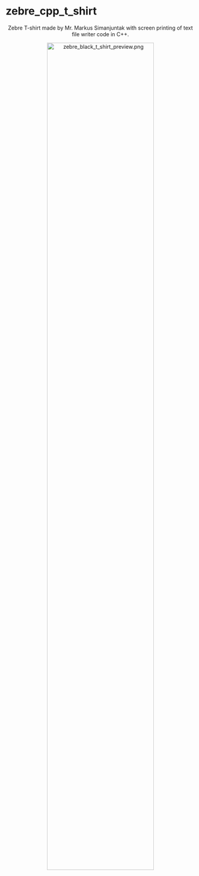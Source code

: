 # zebre_cpp_t_shirt
<div align="center">
  <p>Zebre T-shirt made by Mr. Markus Simanjuntak with screen printing of text file writer code in C++.</p>
  <img src="https://raw.githubusercontent.com/bostonsinaga/zebre_cpp_t_shirt/main/res/zebre_black_t_shirt_preview.png" alt="zebre_black_t_shirt_preview.png" style="width: 75%;"/>
</div>
